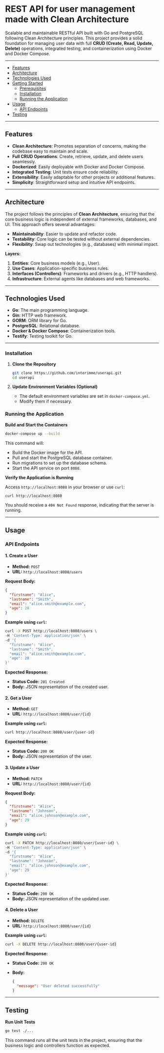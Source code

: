 # REST API for user management made with Clean Architecture

Scalable and maintainable RESTful API built with Go and PostgreSQL following Clean Architecture principles. This project provides a solid foundation for managing user data with full **CRUD (Create, Read, Update, Delete)** operations, integrated testing, and containerization using Docker and Docker Compose.

---

- [Features](#features)
- [Architecture](#architecture)
- [Technologies Used](#technologies-used)
- [Getting Started](#getting-started)
  - [Prerequisites](#prerequisites)
  - [Installation](#installation)
  - [Running the Application](#running-the-application)
- [Usage](#usage)
  - [API Endpoints](#api-endpoints)
- [Testing](#testing)

---

## Features

- **Clean Architecture**: Promotes separation of concerns, making the codebase easy to maintain and scale.
- **Full CRUD Operations**: Create, retrieve, update, and delete users seamlessly.
- **Dockerized**: Easily deployable with Docker and Docker Compose.
- **Integrated Testing**: Unit tests ensure code reliability.
- **Extensibility**: Easily adaptable for other projects or additional features.
- **Simplicity**: Straightforward setup and intuitive API endpoints.

---

## Architecture

The project follows the principles of **Clean Architecture**, ensuring that the core business logic is independent of external frameworks, databases, and UI. This approach offers several advantages:

- **Maintainability**: Easier to update and refactor code.
- **Testability**: Core logic can be tested without external dependencies.
- **Flexibility**: Swap out technologies (e.g., databases) with minimal impact.

**Layers:**

1. **Entities**: Core business models (e.g., User).
2. **Use Cases**: Application-specific business rules.
3. **Interfaces (Controllers)**: Frameworks and drivers (e.g., HTTP handlers).
4. **Infrastructure**: External agents like databases and web frameworks.

---

## Technologies Used

- **Go**: The main programming language.
- **Gin**: HTTP web framework.
- **GORM**: ORM library for Go.
- **PostgreSQL**: Relational database.
- **Docker & Docker Compose**: Containerization tools.
- **Testify**: Testing toolkit for Go.

---

### Installation

1. **Clone the Repository**

   ```bash
   git clone https://github.com/interimme/userapi.git
   cd userapi
   ```

2. **Update Environment Variables (Optional)**

   - The default environment variables are set in `docker-compose.yml`.
   - Modify them if necessary.

### Running the Application

**Build and Start the Containers**

```bash
docker-compose up --build
```

This command will:

- Build the Docker image for the API.
- Pull and start the PostgreSQL database container.
- Run migrations to set up the database schema.
- Start the API service on port `8080`.

**Verify the Application is Running**

Access `http://localhost:8080` in your browser or use `curl`:

```bash
curl http://localhost:8080
```

You should receive a `404 Not Found` response, indicating that the server is running.

---

## Usage

### API Endpoints

#### 1. Create a User

- **Method:** `POST`
- **URL:** `http://localhost:8080/users`

**Request Body:**

```json
{
  "firstname": "Alice",
  "lastname": "Smith",
  "email": "alice.smith@example.com",
  "age": 28
}
```

**Example using `curl`:**

```bash
curl -X POST http://localhost:8080/users \
-H 'Content-Type: application/json' \
-d '{
  "firstname": "Alice",
  "lastname": "Smith",
  "email": "alice.smith@example.com",
  "age": 28
}'
```

**Expected Response:**

- **Status Code:** `201 Created`
- **Body:** JSON representation of the created user.

#### 2. Get a User

- **Method:** `GET`
- **URL:** `http://localhost:8080/user/{id}`

**Example using `curl`:**

```bash
curl http://localhost:8080/user/{user-id}
```

**Expected Response:**

- **Status Code:** `200 OK`
- **Body:** JSON representation of the user.

#### 3. Update a User

- **Method:** `PATCH`
- **URL:** `http://localhost:8080/user/{id}`

**Request Body:**

```json
{
  "firstname": "Alice",
  "lastname": "Johnson",
  "email": "alice.johnson@example.com",
  "age": 29
}
```

**Example using `curl`:**

```bash
curl -X PATCH http://localhost:8080/user/{user-id} \
-H 'Content-Type: application/json' \
-d '{
  "firstname": "Alice",
  "lastname": "Johnson",
  "email": "alice.johnson@example.com",
  "age": 29
}'
```

**Expected Response:**

- **Status Code:** `200 OK`
- **Body:** JSON representation of the updated user.

#### 4. Delete a User

- **Method:** `DELETE`
- **URL:** `http://localhost:8080/user/{id}`

**Example using `curl`:**

```bash
curl -X DELETE http://localhost:8080/user/{user-id}
```

**Expected Response:**

- **Status Code:** `200 OK`
- **Body:**

  ```json
  {
    "message": "User deleted successfully"
  }
  ```

---

## Testing

**Run Unit Tests**

```bash
go test ./...
```

This command runs all the unit tests in the project, ensuring that the business logic and controllers function as expected.
